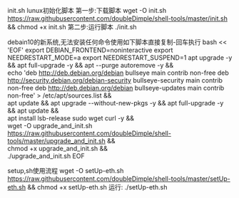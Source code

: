 init.sh lunux初始化脚本
第一步:下载脚本
wget -O init.sh https://raw.githubusercontent.com/doubleDimple/shell-tools/master/init.sh && chmod +x init.sh
第二步:运行脚本
./init.sh


debain10的新系统,无法安装任何命令使用如下脚本直接复制-回车执行
bash << 'EOF'
export DEBIAN_FRONTEND=noninteractive
export NEEDRESTART_MODE=a
export NEEDRESTART_SUSPEND=1
apt upgrade -y && apt full-upgrade -y && apt --purge autoremove -y && \
echo 'deb http://deb.debian.org/debian bullseye main contrib non-free
deb http://security.debian.org/debian-security bullseye-security main contrib non-free
deb http://deb.debian.org/debian bullseye-updates main contrib non-free' > /etc/apt/sources.list && \
apt update && apt upgrade --without-new-pkgs -y && apt full-upgrade -y && apt update && \
apt install lsb-release sudo wget curl -y && \
wget -O upgrade_and_init.sh https://raw.githubusercontent.com/doubleDimple/shell-tools/master/upgrade_and_init.sh && \
chmod +x upgrade_and_init.sh && \
./upgrade_and_init.sh
EOF


setup,sh使用流程
wget -O setUp-eth.sh https://raw.githubusercontent.com/doubleDimple/shell-tools/master/setUp-eth.sh && chmod +x setUp-eth.sh
运行:
./setUp-eth.sh
